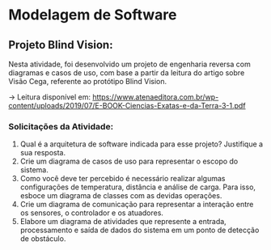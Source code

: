 # Modelagem de Software
## Projeto Blind Vision:
Nesta atividade, foi desenvolvido um projeto de engenharia reversa com diagramas e casos de uso, com base a partir da leitura do artigo sobre Visão Cega, referente ao protótipo Blind Vision.

-> Leitura disponível em: https://www.atenaeditora.com.br/wp-content/uploads/2019/07/E-BOOK-Ciencias-Exatas-e-da-Terra-3-1.pdf

### Solicitações da Atividade:
1) Qual é a arquitetura de software indicada para esse projeto? Justifique a sua resposta. 
2) Crie um diagrama de casos de uso para representar o escopo do sistema. 
3) Como você deve ter percebido é necessário realizar algumas configurações de temperatura, distância e análise de carga. Para isso, esboce um diagrama de classes com as devidas operações. 
4) Crie um diagrama de comunicação para representar a interação entre os sensores, o controlador e os atuadores. 
5) Elabore um diagrama de atividades que represente a entrada, processamento e saída de dados do sistema em um ponto de detecção de obstáculo. 
